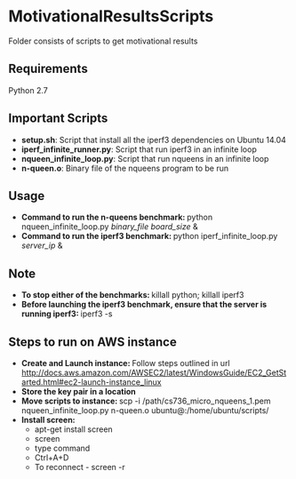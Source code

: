 # MotivationalResultsScripts
Folder consists of scripts to get motivational results

## Requirements
Python 2.7

## Important Scripts
* <b>setup.sh</b>: Script that install all the iperf3 dependencies on Ubuntu 14.04 
* <b>iperf_infinite_runner.py</b>: Script that run iperf3 in an infinite loop
* <b>nqueen_infinite_loop.py</b>: Script that run nqueens in an infinite loop 
* <b>n-queen.o</b>: Binary file of the nqueens program to be run 

## Usage
* <b>Command to run the n-queens benchmark: </b>python nqueen_infinite_loop.py <i>binary_file</i> <i>board_size</i> &
* <b>Command to run the iperf3 benchmark: </b>python iperf_infinite_loop.py <i>server_ip</i> &  

## Note
* <b> To stop either of the benchmarks: </b> killall python; killall iperf3
* <b> Before launching the iperf3 benchmark, ensure that the server is running iperf3: </b> iperf3 -s

## Steps to run on AWS instance
* <b> Create and Launch instance: </b> Follow steps outlined in url http://docs.aws.amazon.com/AWSEC2/latest/WindowsGuide/EC2_GetStarted.html#ec2-launch-instance_linux
* <b> Store the key pair in a location </b>
* <b> Move scripts to instance: </b> scp -i /path/cs736_micro_nqueens_1.pem nqueen_infinite_loop.py n-queen.o ubuntu@<publicDNS name>:/home/ubuntu/scripts/
* <b> Install screen: </b> 
	* apt-get install screen
	* screen
	* type command
	* Ctrl+A+D
	* To reconnect - screen -r
